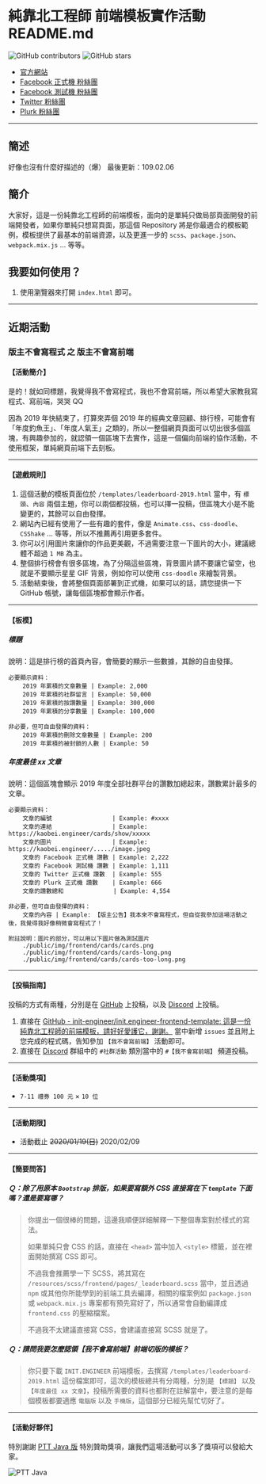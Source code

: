 # 純靠北工程師 前端模板實作活動 README.md

![GitHub contributors](https://img.shields.io/github/contributors/init-engineer/init.engineer-frontend-template.svg)
![GitHub stars](https://img.shields.io/github/stars/init-engineer/init.engineer-frontend-template.svg?style=social)

- [官方網站](https://kaobei.engineer)
- [Facebook 正式機 粉絲團](https://www.facebook.com/init.kobeengineer)
- [Facebook 測試機 粉絲團](https://www.facebook.com/kaobei.engineer)
- [Twitter 粉絲團](https://twitter.com/kaobei_engineer)
- [Plurk 粉絲團](https://www.plurk.com/kaobei_engineer)
---
## 簡述
 
 好像也沒有什麼好描述的（爆） 
 最後更新：109.02.06


## 簡介

大家好，這是一份純靠北工程師的前端模板，面向的是單純只做局部頁面開發的前端開發者，如果你單純只想寫頁面，那這個 Repository 將是你最適合的模板範例，模板提供了最基本的前端資源，以及更進一步的 `scss`、`package.json`、`webpack.mix.js` ... 等等。

## 我要如何使用？

1. 使用瀏覽器來打開 `index.html` 即可。

---
## 近期活動

### 版主不會寫程式 之 版主不會寫前端

#### 【活動簡介】
是的！就如同標題，我覺得我不會寫程式，我也不會寫前端，所以希望大家教我寫程式、寫前端，哭哭 QQ

因為 2019 年快結束了，打算來弄個 2019 年的經典文章回顧、排行榜，可能會有「年度釣魚王」、「年度人氣王」之類的，所以一整個網頁頁面可以切出很多個區塊，有興趣參加的，就認領一個區塊下去實作，這是一個偏向前端的協作活動，不使用框架，單純網頁前端下去刻板。


---
#### 【遊戲規則】
1. 這個活動的模板頁面位於 `/templates/leaderboard-2019.html` 當中，有 `標頭`、`內容` 兩個主題，你可以兩個都投稿，也可以擇一投稿，但區塊大小是不能變更的，其餘可以自由發揮。
2. 網站內已經有使用了一些有趣的套件，像是 `Animate.css`、`css-doodle`、`CSShake` ... 等等，所以不推薦再引用更多套件。
3. 你可以引用圖片來讓你的作品更美觀，不過需要注意一下圖片的大小，建議總體不超過 `1 MB` 為主。
4. 整個排行榜會有很多區塊，為了分隔這些區塊，背景圖片請不要讓它留空，也就是不要顯示星星 GIF 背景，例如你可以使用 `css-doodle` 來繪製背景。
5. 活動結束後，會將整個頁面部署到正式機，如果可以的話，請您提供一下 GitHub 帳號，讓每個區塊都會顯示作者。


---
#### 【板模】
##### 標題
說明：這是排行榜的首頁內容，會簡要的顯示一些數據，其餘的自由發揮。
```
必要顯示資料：
	2019 年累積的文章數量 | Example: 2,000
	2019 年累積的社群留言 | Example: 50,000
	2019 年累積的按讚數量 | Example: 300,000
	2019 年累積的分享數量 | Example: 100,000

非必要，但可自由發揮的資料：
	2019 年累積的刪除文章數量 | Example: 200
	2019 年累積的被封鎖的人數 | Example: 50
```

##### 年度最佳 xx 文章
說明：這個區塊會顯示 2019 年度全部社群平台的讚數加總起來，讚數累計最多的文章。
```
必要顯示資料：
	文章的編號                 | Example: #xxxx
	文章的連結                 | Example: https://kaobei.engineer/cards/show/xxxxx
	文章的圖片                 | Example: https://kaobei.engineer/...../image.jpeg
	文章的 Facebook 正式機 讚數 | Example: 2,222
	文章的 Facebook 測試機 讚數 | Example: 1,111
	文章的 Twitter 正式機 讚數  | Example: 555
	文章的 Plurk 正式機 讚數    | Example: 666
	文章的讚數總和              | Example: 4,554

非必要，但可自由發揮的資料：
	文章的內容 | Example: 【版主公告】我本來不會寫程式，但自從我參加這場活動之後，我覺得我好像稍微會寫程式了！

附註說明：圖片的部分，可以用以下圖片做為測試圖片
	./public/img/frontend/cards/cards.png
	./public/img/frontend/cards/cards-long.png
	./public/img/frontend/cards/cards-too-long.png
```


---
#### 【投稿指南】
投稿的方式有兩種，分別是在 [GitHub](https://github.com/init-engineer/init.engineer-frontend-template) 上投稿，以及 [Discord](https://discord.gg/TCghDUT) 上投稿。
1. 直接在 [GitHub - init-engineer/init.engineer-frontend-template: 這是一份純靠北工程師的前端模板，請好好愛護它，謝謝。](https://github.com/init-engineer/init.engineer-frontend-template) 當中新增 `issues` 並且附上您完成的程式碼，告知參加 `【我不會寫前端】` 活動即可。
2. 直接在 [Discord](https://discord.gg/TCghDUT) 群組中的 `#社群活動` 類別當中的 `#【我不會寫前端】` 頻道投稿。


---
#### 【活動獎項】
- `7-11 禮券 100 元` × `10 位`


---
#### 【活動期限】
- 活動截止 <del>2020/01/19(日)</del> 2020/02/09

---
#### 【簡要問答】
##### Ｑ：除了用原本 `Bootstrap` 排版，如果要寫額外 CSS 直接寫在下 `template` 下面嗎？還是要寫哪？
> 你提出一個很棒的問題，這邊我順便詳細解釋一下整個專案對於樣式的寫法。
> 
> 如果單純只會 CSS 的話，直接在 `<head>` 當中加入 `<style>` 標籤，並在裡面開始撰寫 CSS 即可。
> 
> 不過我會推薦學一下 SCSS，將其寫在 `/resources/scss/frontend/pages/_leaderboard.scss` 當中，並且透過 `npm` 或其他你所能學到的前端工具去編譯，相關的檔案例如 `package.json` 或 `webpack.mix.js` 專案都有預先寫好了，所以通常會自動編譯成 `frontend.css` 的壓縮檔案。
> 
> 不過我不太建議直接寫 CSS，會建議直接寫 SCSS 就是了。

##### Ｑ：請問我要怎麼認領【我不會寫前端】前端切版的模板？
> 你只要下載 `INIT.ENGINEER` 前端模板，去撰寫 `/templates/leaderboard-2019.html` 這份檔案即可，這次的模板總共有分兩種，分別是 `【標題】` 以及 `【年度最佳 xx 文章】`，投稿所需要的資料也都附在註解當中，要注意的是每個模板都要適應 `電腦版` 以及 `手機版`，這個部分已經先幫忙切好了。


---
#### 【活動好夥伴】
特別謝謝 [PTT Java 版](https://www.ptt.cc/bbs/java/index.html) 特別贊助獎項，讓我們這場活動可以多了獎項可以發給大家。

![PTT Java](https://i.imgur.com/TXRVNnp.png)
